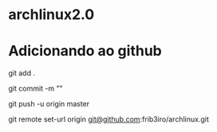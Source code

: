 # archlinux2.0

# Adicionando ao github

git add .

git commit -m ""

git push -u origin master

git remote set-url origin git@github.com:frib3iro/archlinux.git


